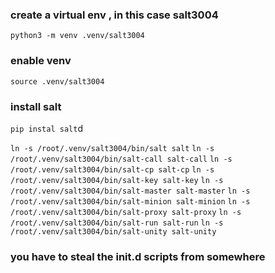 ### create a virtual env , in this case salt3004
`python3 -m venv .venv/salt3004`
### enable venv
`source .venv/salt3004`

### install salt
`pip instal salt`d

`ln -s /root/.venv/salt3004/bin/salt salt`
`ln -s /root/.venv/salt3004/bin/salt-call salt-call`
`ln -s /root/.venv/salt3004/bin/salt-cp salt-cp`
`ln -s /root/.venv/salt3004/bin/salt-key salt-key`
`ln -s /root/.venv/salt3004/bin/salt-master salt-master`
`ln -s /root/.venv/salt3004/bin/salt-minion salt-minion`
`ln -s /root/.venv/salt3004/bin/salt-proxy salt-proxy`
`ln -s /root/.venv/salt3004/bin/salt-run salt-run`
`ln -s /root/.venv/salt3004/bin/salt-unity salt-unity`

### you have to steal the init.d scripts from somewhere


